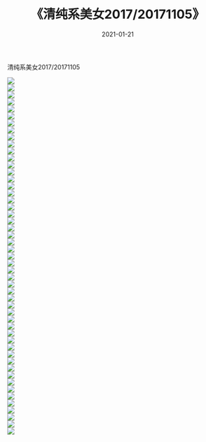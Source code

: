 ﻿---
layout: post
title:  《清纯系美女2017/20171105》
date:   2021-01-21
img: http://pic.660000.xyz/1:/清纯系美女/2017/20171105/000.jpg
categories: [美女, 清纯, 唯美]
---

清纯系美女2017/20171105

 ![](http://pic.660000.xyz/1:/清纯系美女/2017/20171105/001.jpg) <br>![](http://pic.660000.xyz/1:/清纯系美女/2017/20171105/002.jpg) <br>![](http://pic.660000.xyz/1:/清纯系美女/2017/20171105/003.jpg) <br>![](http://pic.660000.xyz/1:/清纯系美女/2017/20171105/004.jpg) <br>![](http://pic.660000.xyz/1:/清纯系美女/2017/20171105/005.jpg) <br>![](http://pic.660000.xyz/1:/清纯系美女/2017/20171105/006.jpg) <br>![](http://pic.660000.xyz/1:/清纯系美女/2017/20171105/007.jpg) <br>![](http://pic.660000.xyz/1:/清纯系美女/2017/20171105/008.jpg) <br>![](http://pic.660000.xyz/1:/清纯系美女/2017/20171105/009.jpg) <br>![](http://pic.660000.xyz/1:/清纯系美女/2017/20171105/010.jpg) <br>![](http://pic.660000.xyz/1:/清纯系美女/2017/20171105/011.jpg) <br>![](http://pic.660000.xyz/1:/清纯系美女/2017/20171105/012.jpg) <br>![](http://pic.660000.xyz/1:/清纯系美女/2017/20171105/013.jpg) <br>![](http://pic.660000.xyz/1:/清纯系美女/2017/20171105/014.jpg) <br>![](http://pic.660000.xyz/1:/清纯系美女/2017/20171105/015.jpg) <br>![](http://pic.660000.xyz/1:/清纯系美女/2017/20171105/016.jpg) <br>![](http://pic.660000.xyz/1:/清纯系美女/2017/20171105/017.jpg) <br>![](http://pic.660000.xyz/1:/清纯系美女/2017/20171105/018.jpg) <br>![](http://pic.660000.xyz/1:/清纯系美女/2017/20171105/019.jpg) <br>![](http://pic.660000.xyz/1:/清纯系美女/2017/20171105/020.jpg) <br>![](http://pic.660000.xyz/1:/清纯系美女/2017/20171105/021.jpg) <br>![](http://pic.660000.xyz/1:/清纯系美女/2017/20171105/022.jpg) <br>![](http://pic.660000.xyz/1:/清纯系美女/2017/20171105/023.jpg) <br>![](http://pic.660000.xyz/1:/清纯系美女/2017/20171105/024.jpg) <br>![](http://pic.660000.xyz/1:/清纯系美女/2017/20171105/025.jpg) <br>![](http://pic.660000.xyz/1:/清纯系美女/2017/20171105/026.jpg) <br>![](http://pic.660000.xyz/1:/清纯系美女/2017/20171105/027.jpg) <br>![](http://pic.660000.xyz/1:/清纯系美女/2017/20171105/028.jpg) <br>![](http://pic.660000.xyz/1:/清纯系美女/2017/20171105/029.jpg) <br>![](http://pic.660000.xyz/1:/清纯系美女/2017/20171105/030.jpg) <br>![](http://pic.660000.xyz/1:/清纯系美女/2017/20171105/031.jpg) <br>![](http://pic.660000.xyz/1:/清纯系美女/2017/20171105/032.jpg) <br>![](http://pic.660000.xyz/1:/清纯系美女/2017/20171105/033.jpg) <br>![](http://pic.660000.xyz/1:/清纯系美女/2017/20171105/034.jpg) <br>![](http://pic.660000.xyz/1:/清纯系美女/2017/20171105/035.jpg) <br>![](http://pic.660000.xyz/1:/清纯系美女/2017/20171105/036.jpg) <br>![](http://pic.660000.xyz/1:/清纯系美女/2017/20171105/037.jpg) <br>![](http://pic.660000.xyz/1:/清纯系美女/2017/20171105/038.jpg) <br>![](http://pic.660000.xyz/1:/清纯系美女/2017/20171105/039.jpg) <br>![](http://pic.660000.xyz/1:/清纯系美女/2017/20171105/040.jpg) <br>![](http://pic.660000.xyz/1:/清纯系美女/2017/20171105/041.jpg) <br>![](http://pic.660000.xyz/1:/清纯系美女/2017/20171105/042.jpg) <br>![](http://pic.660000.xyz/1:/清纯系美女/2017/20171105/043.jpg) <br>![](http://pic.660000.xyz/1:/清纯系美女/2017/20171105/044.jpg) <br>![](http://pic.660000.xyz/1:/清纯系美女/2017/20171105/045.jpg) <br>![](http://pic.660000.xyz/1:/清纯系美女/2017/20171105/046.jpg) <br>![](http://pic.660000.xyz/1:/清纯系美女/2017/20171105/047.jpg) <br>![](http://pic.660000.xyz/1:/清纯系美女/2017/20171105/048.jpg) <br>![](http://pic.660000.xyz/1:/清纯系美女/2017/20171105/049.jpg) <br>![](http://pic.660000.xyz/1:/清纯系美女/2017/20171105/050.jpg) <br>![](http://pic.660000.xyz/1:/清纯系美女/2017/20171105/051.jpg) <br>